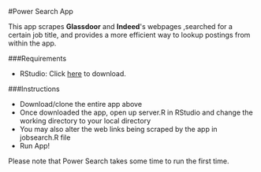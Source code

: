 #Power Search App

This app scrapes **Glassdoor** and **Indeed**'s webpages ,searched for a certain job title, and provides a more efficient way to lookup postings from within the app.

###Requirements
* RStudio: Click [here](http://www.rstudio.com/products/rstudio/download/) to download.

###Instructions
* Download/clone the entire app above 
* Once downloaded the app, open up server.R in RStudio and change the working directory to your local directory
* You may also alter the web links being scraped by the app in jobsearch.R file
* Run App!

Please note that Power Search takes some time to run the first time.
